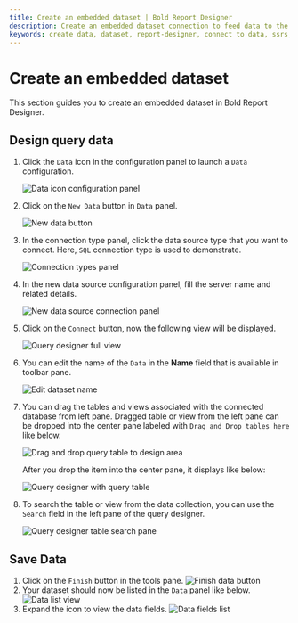 ```yaml
---
title: Create an embedded dataset | Bold Report Designer
description: Create an embedded dataset connection to feed data to the report and to visualize the data using report items in Bold Report Designer
keywords: create data, dataset, report-designer, connect to data, ssrs, reporting
---
```


# Create an embedded dataset

This section guides you to create an embedded dataset in Bold Report Designer.

## Design query data

1. Click the `Data` icon in the configuration panel to launch a `Data` configuration.

   ![Data icon configuration panel](/static/assets/on-premise/images/report-designer/manage-data/dataset/data-icon-configuration-panel.png '#width=285px')

2. Click on the `New Data` button in `Data` panel.

   ![New data button](/static/assets/on-premise/images/report-designer/manage-data/dataset/new-data-button.png '#width=385px')

3. In the connection type panel, click the data source type that you want to connect. Here, `SQL` connection type is used to demonstrate.

   ![Connection types panel](/static/assets/on-premise/images/report-designer/manage-data/dataset/connection-types-panel.png '#width=385px')

4. In the new data source configuration panel, fill the server name and related details.

   ![New data source connection panel](/static/assets/on-premise/images/report-designer/manage-data/dataset/new-data-source-connection-panel.png '#width=385px')

5. Click on the `Connect` button, now the following view will be displayed.

   ![Query designer full view](/static/assets/on-premise/images/report-designer/manage-data/dataset/query-designer-full-view.png '#width=410px')

6. You can edit the name of the `Data` in the **Name** field that is available in toolbar pane.

   ![Edit dataset name](/static/assets/on-premise/images/report-designer/manage-data/dataset/edit-dataset-name.png '#width=410px')

7. You can drag the tables and views associated with the connected database from left pane. Dragged table or view from the left pane can be dropped into the center pane labeled with `Drag and Drop tables here` like below.

   ![Drag and drop query table to design area](/static/assets/on-premise/images/report-designer/manage-data/dataset/drag-drop-table-in-query-designer.png '#width=385px')

   After you drop the item into the center pane, it displays like below:

   ![Query designer with query table](/static/assets/on-premise/images/report-designer/manage-data/dataset/drag-drop-table-in-query-designer-output.png '#width=415px')

8. To search the table or view from the data collection, you can use the `Search` field in the left pane of the query designer.

   ![Query designer table search pane](/static/assets/on-premise/images/report-designer/manage-data/dataset/query-designer-table-search-pane.png '#width=255px')

## Save Data

1. Click on the `Finish` button in the tools pane.
![Finish data button](/static/assets/on-premise/images/report-designer/manage-data/dataset/finish-data-connection.png '#width=415px')
2. Your dataset should now be listed in the `Data` panel like below.
![Data list view](/static/assets/on-premise/images/report-designer/manage-data/dataset/data-list-view.png '#width=415px')
3. Expand the icon to view the data fields.
![Data fields list](/static/assets/on-premise/images/report-designer/manage-data/dataset/data-fields-list.png '#width=415px')